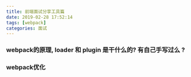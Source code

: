 ```yaml
---
title: 前端面试分享工具篇
date: 2019-02-28 17:52:14
tags: [webpack]
categories: 面试
---
```

###  webpack的原理, loader 和 plugin 是干什么的? 有自己手写过么 ?


###  webpack优化

